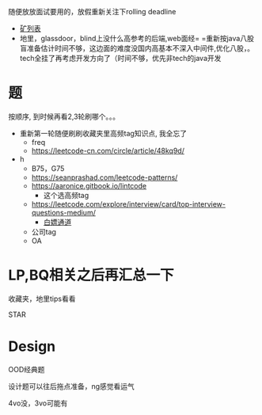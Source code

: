 随便放放面试要用的，放假重新关注下rolling deadline

* [矿列表](https://github.com/quantprep/quantnewgrad2022)
* 地里，glassdoor，blind上没什么高参考的后端,web面经= =重新按java八股盲准备估计时间不够，这边面的难度没国内高基本不深入中间件,优化八股，。tech全挂了再考虑开发方向了（时间不够，优先非tech的java开发

# 题

按顺序, 到时候再看2,3轮刷哪个。。。

* 重新第一轮随便刷刷收藏夹里高频tag知识点, 我全忘了
  * freq
  * https://leetcode-cn.com/circle/article/48kq9d/
* h
  * B75，G75
  * https://seanprashad.com/leetcode-patterns/
  * https://aaronice.gitbook.io/lintcode
    * 这个选高频tag
  * https://leetcode.com/explore/interview/card/top-interview-questions-medium/
    * [白嫖通道](https://github.com/hxu296/leetcode-company-wise-problems-2022)
  * 公司tag
  * OA

# LP,BQ相关之后再汇总一下

收藏夹，地里tips看看

STAR

# Design

OOD经典题

设计题可以往后拖点准备，ng感觉看运气

4vo没，3vo可能有
